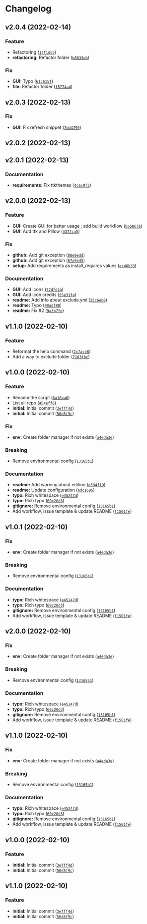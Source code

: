 # Changelog

<!--next-version-placeholder-->

## v2.0.4 (2022-02-14)
### Feature
* Refactoring ([`17f1d65`](https://github.com/Mara-Li/Obsidian-Snippet-Manager/commit/17f1d65378f6a18ecfc85c2d35e86928ec7dbbab))
* **refactoring:** Refactor folder ([`b8633db`](https://github.com/Mara-Li/Obsidian-Snippet-Manager/commit/b8633db79263a19ba916065137ee21312740e2ff))

### Fix
* **GUI:** Typo ([`61c615f`](https://github.com/Mara-Li/Obsidian-Snippet-Manager/commit/61c615fb112345b606e50070bedcbc462bb5d44b))
* **file:** Refactor folder ([`f5774a4`](https://github.com/Mara-Li/Obsidian-Snippet-Manager/commit/f5774a45cb3bdd02c63267fbd18dbaa9d5fbe59a))

## v2.0.3 (2022-02-13)
### Fix
* **GUI:** Fix refresh snippet ([`7dd4799`](https://github.com/Mara-Li/Obsidian-Snippet-Manager/commit/7dd47997ddd65f68af51fcad8c0b9099dba5d128))

## v2.0.2 (2022-02-13)


## v2.0.1 (2022-02-13)
### Documentation
* **requirements:** Fix ttkthemes ([`4c6c9f3`](https://github.com/Mara-Li/Obsidian-Snippet-Manager/commit/4c6c9f34198b10949df22ed58c58284c2c57ddf1))

## v2.0.0 (2022-02-13)
### Feature
* **GUI:** Create GUI for better usage ; add build workflow ([`bb5067b`](https://github.com/Mara-Li/Obsidian-Snippet-Manager/commit/bb5067ba498b163e25aecd4655935dc07f76abf4))
* **GUI:** Add ttk and Pillow ([`4372ca5`](https://github.com/Mara-Li/Obsidian-Snippet-Manager/commit/4372ca5cca08b87fb3d92b01801c421440232a8d))

### Fix
* **github:** Add git exception ([`88e9edd`](https://github.com/Mara-Li/Obsidian-Snippet-Manager/commit/88e9edde2f6e83dbdb6ac495b5d47b4c38cc0812))
* **github:** Add git exception ([`67a9ed5`](https://github.com/Mara-Li/Obsidian-Snippet-Manager/commit/67a9ed53ed7bceb7be5559717cdb8b943d18e3ed))
* **setup:** Add requirements as install_requires values ([`ec48b33`](https://github.com/Mara-Li/Obsidian-Snippet-Manager/commit/ec48b33f13987eb818aed30762efa1b50aa90a1c))

### Documentation
* **GUI:** Add icons ([`72dfd4a`](https://github.com/Mara-Li/Obsidian-Snippet-Manager/commit/72dfd4acd69d2ee622946338fdbfd510bf5fd716))
* **GUI:** Add icon credits ([`55e31fa`](https://github.com/Mara-Li/Obsidian-Snippet-Manager/commit/55e31fa8172dbf74626b70ddaad0249ae5187d81))
* **readme:** Add info about exclude.yml ([`25c6eb6`](https://github.com/Mara-Li/Obsidian-Snippet-Manager/commit/25c6eb6a792dcec98ee0d253fb31f296a946e74d))
* **readme:** Typo ([`90adf80`](https://github.com/Mara-Li/Obsidian-Snippet-Manager/commit/90adf80ac53e0cfd64cc36c7f396a0c3d2cb0557))
* **readme:** Fix #2 ([`9a3b7fe`](https://github.com/Mara-Li/Obsidian-Snippet-Manager/commit/9a3b7feeaebea452877fe31936b5c17f2530f168))

## v1.1.0 (2022-02-10)
### Feature
* Reformat the help command ([`2c7acb6`](https://github.com/Mara-Li/Obsidian-Snippet-Manager/commit/2c7acb66b914b0fe439fa99892253b4927dc82c1))
* Add a way to exclude folder ([`7163fbc`](https://github.com/Mara-Li/Obsidian-Snippet-Manager/commit/7163fbc34b1a2f87f6382986dce216757761d37b))

## v1.0.0 (2022-02-10)
### Feature
* Rename the script ([`6a18ea6`](https://github.com/Mara-Li/Obsidian-Snippet-Manager/commit/6a18ea6189c0e4f211bf947935fb2e3f38216842))
* List all repo ([`454eff6`](https://github.com/Mara-Li/Obsidian-Snippet-Manager/commit/454eff6c149e581065a34447a8d7b637ba40ddb8))
* **initial:** Initial commit ([`3efff4d`](https://github.com/Mara-Li/Obsidian-Snippet-Manager/commit/3efff4dcae3d11e1b2f605655231ba1230c9c7a9))
* **initial:** Initial commit ([`50d8f9c`](https://github.com/Mara-Li/Obsidian-Snippet-Manager/commit/50d8f9cafd9ea959d5edc7d32b47617342515bf0))

### Fix
* **env:** Create folder manager if not exists ([`a4eda3e`](https://github.com/Mara-Li/Obsidian-Snippet-Manager/commit/a4eda3e98e9ef794b7fdb050bf85867b24c17170))

### Breaking
* Remove environmental config ([`13165b1`](https://github.com/Mara-Li/Obsidian-Snippet-Manager/commit/13165b10de4c1f598a69063b9d8b114df219dfc9))

### Documentation
* **readme:** Add warning about edition ([`e584f19`](https://github.com/Mara-Li/Obsidian-Snippet-Manager/commit/e584f1901a39f9df5a34d9e34bcff6de0fc16c5c))
* **readme:** Update configuration ([`adc1695`](https://github.com/Mara-Li/Obsidian-Snippet-Manager/commit/adc1695552e29b76d9e3b03cc674f77146ad4d97))
* **typo:** Rich whitespace ([`e45247d`](https://github.com/Mara-Li/Obsidian-Snippet-Manager/commit/e45247d49de0734512af9d6f6989b2b65cb63606))
* **typo:** Rich typo ([`60c20d3`](https://github.com/Mara-Li/Obsidian-Snippet-Manager/commit/60c20d3d769bca091c717ae595af5ae7025aecc2))
* **gitignore:** Remove environmental config ([`13165b1`](https://github.com/Mara-Li/Obsidian-Snippet-Manager/commit/13165b10de4c1f598a69063b9d8b114df219dfc9))
* Add workflow, issue template & update README ([`f1501fe`](https://github.com/Mara-Li/Obsidian-Snippet-Manager/commit/f1501fe8371c0702b14c25603260c5aafb9b2fee))

## v1.0.1 (2022-02-10)
### Fix
* **env:** Create folder manager if not exists ([`a4eda3e`](https://github.com/Mara-Li/Obsidian-Snippet-Manager/commit/a4eda3e98e9ef794b7fdb050bf85867b24c17170))

### Breaking
* Remove environmental config ([`13165b1`](https://github.com/Mara-Li/Obsidian-Snippet-Manager/commit/13165b10de4c1f598a69063b9d8b114df219dfc9))

### Documentation
* **typo:** Rich whitespace ([`e45247d`](https://github.com/Mara-Li/Obsidian-Snippet-Manager/commit/e45247d49de0734512af9d6f6989b2b65cb63606))
* **typo:** Rich typo ([`60c20d3`](https://github.com/Mara-Li/Obsidian-Snippet-Manager/commit/60c20d3d769bca091c717ae595af5ae7025aecc2))
* **gitignore:** Remove environmental config ([`13165b1`](https://github.com/Mara-Li/Obsidian-Snippet-Manager/commit/13165b10de4c1f598a69063b9d8b114df219dfc9))
* Add workflow, issue template & update README ([`f1501fe`](https://github.com/Mara-Li/Obsidian-Snippet-Manager/commit/f1501fe8371c0702b14c25603260c5aafb9b2fee))

## v2.0.0 (2022-02-10)
### Fix
* **env:** Create folder manager if not exists ([`a4eda3e`](https://github.com/Mara-Li/Obsidian-Snippet-Manager/commit/a4eda3e98e9ef794b7fdb050bf85867b24c17170))

### Breaking
* Remove environmental config ([`13165b1`](https://github.com/Mara-Li/Obsidian-Snippet-Manager/commit/13165b10de4c1f598a69063b9d8b114df219dfc9))

### Documentation
* **typo:** Rich whitespace ([`e45247d`](https://github.com/Mara-Li/Obsidian-Snippet-Manager/commit/e45247d49de0734512af9d6f6989b2b65cb63606))
* **typo:** Rich typo ([`60c20d3`](https://github.com/Mara-Li/Obsidian-Snippet-Manager/commit/60c20d3d769bca091c717ae595af5ae7025aecc2))
* **gitignore:** Remove environmental config ([`13165b1`](https://github.com/Mara-Li/Obsidian-Snippet-Manager/commit/13165b10de4c1f598a69063b9d8b114df219dfc9))
* Add workflow, issue template & update README ([`f1501fe`](https://github.com/Mara-Li/Obsidian-Snippet-Manager/commit/f1501fe8371c0702b14c25603260c5aafb9b2fee))

## v1.1.0 (2022-02-10)
### Fix
* **env:** Create folder manager if not exists ([`a4eda3e`](https://github.com/Mara-Li/Obsidian-Snippet-Manager/commit/a4eda3e98e9ef794b7fdb050bf85867b24c17170))

### Breaking
* Remove environmental config ([`13165b1`](https://github.com/Mara-Li/Obsidian-Snippet-Manager/commit/13165b10de4c1f598a69063b9d8b114df219dfc9))

### Documentation
* **typo:** Rich whitespace ([`e45247d`](https://github.com/Mara-Li/Obsidian-Snippet-Manager/commit/e45247d49de0734512af9d6f6989b2b65cb63606))
* **typo:** Rich typo ([`60c20d3`](https://github.com/Mara-Li/Obsidian-Snippet-Manager/commit/60c20d3d769bca091c717ae595af5ae7025aecc2))
* **gitignore:** Remove environmental config ([`13165b1`](https://github.com/Mara-Li/Obsidian-Snippet-Manager/commit/13165b10de4c1f598a69063b9d8b114df219dfc9))
* Add workflow, issue template & update README ([`f1501fe`](https://github.com/Mara-Li/Obsidian-Snippet-Manager/commit/f1501fe8371c0702b14c25603260c5aafb9b2fee))

## v1.0.0 (2022-02-10)
### Feature
* **initial:** Initial commit ([`3efff4d`](https://github.com/Mara-Li/Obsidian-Snippet-Manager/commit/3efff4dcae3d11e1b2f605655231ba1230c9c7a9))
* **initial:** Initial commit ([`50d8f9c`](https://github.com/Mara-Li/Obsidian-Snippet-Manager/commit/50d8f9cafd9ea959d5edc7d32b47617342515bf0))

## v1.1.0 (2022-02-10)
### Feature
* **initial:** Initial commit ([`3efff4d`](https://github.com/Mara-Li/Obsidian-Snippet-Manager/commit/3efff4dcae3d11e1b2f605655231ba1230c9c7a9))
* **initial:** Initial commit ([`50d8f9c`](https://github.com/Mara-Li/Obsidian-Snippet-Manager/commit/50d8f9cafd9ea959d5edc7d32b47617342515bf0))
